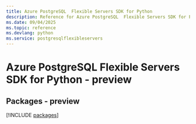 ```yaml
---
title: Azure PostgreSQL  Flexible Servers SDK for Python
description: Reference for Azure PostgreSQL  Flexible Servers SDK for Python
ms.date: 09/04/2025
ms.topic: reference
ms.devlang: python
ms.service: postgresqlflexibleservers
---
```

# Azure PostgreSQL  Flexible Servers SDK for Python - preview
## Packages - preview
[!INCLUDE [packages](postgresql--flexible-servers-index.md)]